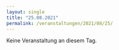 ```yaml
---
layout: single
title: "25.08.2021"
permalink: /veranstaltungen/2021/08/25/
---
```


Keine Veranstaltung an diesem Tag.
